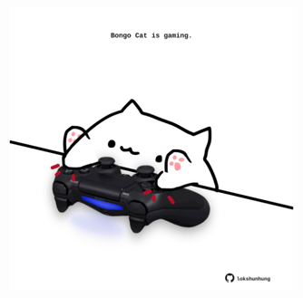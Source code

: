 <!-- built at 18/06/2021, 20:01:46 UTC -->
<p align="center">
  <img width="500" height="500" src="./ReadmeImage.svg">
</p>
